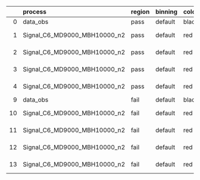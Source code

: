 |    | process                      | region   | binning   | color   | process_type   |   scale | variation   | source_filename                                                       | source_histname    | alias                        | title     |   combine_idx |     lnN |   shapes | syst_type   | direction   | variation_alias   |
|---:|:-----------------------------|:---------|:----------|:--------|:---------------|--------:|:------------|:----------------------------------------------------------------------|:-------------------|:-----------------------------|:----------|--------------:|--------:|---------:|:------------|:------------|:------------------|
|  0 | data_obs                     | pass     | default   | black   | DATA           |       1 | nominal     | ./histograms_for_2DAlphabet_v18//BH_Data.root                         | hpass              | Data                         | Data      |           nan | nan     |      nan | nan         | nan         | nan               |
|  1 | Signal_C6_MD9000_MBH10000_n2 | pass     | default   | red     | SIGNAL         |       1 | lumi        | ./histograms_for_2DAlphabet_v18//BH_Signal_C6_MD9000_MBH10000_n2.root | hpass              | Signal_C6_MD9000_MBH10000_n2 | BH signal |           nan |   1.016 |      nan | lnN         | nan         | nan               |
|  2 | Signal_C6_MD9000_MBH10000_n2 | pass     | default   | red     | SIGNAL         |       1 | SVM         | ./histograms_for_2DAlphabet_v18//BH_Signal_C6_MD9000_MBH10000_n2.root | hpass_SVMsyst_up   | Signal_C6_MD9000_MBH10000_n2 | BH signal |           nan | nan     |        1 | shapes      | Up          | SVMsyst           |
|  3 | Signal_C6_MD9000_MBH10000_n2 | pass     | default   | red     | SIGNAL         |       1 | SVM         | ./histograms_for_2DAlphabet_v18//BH_Signal_C6_MD9000_MBH10000_n2.root | hpass_SVMsyst_down | Signal_C6_MD9000_MBH10000_n2 | BH signal |           nan | nan     |        1 | shapes      | Down        | SVMsyst           |
|  4 | Signal_C6_MD9000_MBH10000_n2 | pass     | default   | red     | SIGNAL         |       1 | nominal     | ./histograms_for_2DAlphabet_v18//BH_Signal_C6_MD9000_MBH10000_n2.root | hpass              | Signal_C6_MD9000_MBH10000_n2 | BH signal |           nan | nan     |      nan | nan         | nan         | nan               |
|  9 | data_obs                     | fail     | default   | black   | DATA           |       1 | nominal     | ./histograms_for_2DAlphabet_v18//BH_Data.root                         | hfail              | Data                         | Data      |           nan | nan     |      nan | nan         | nan         | nan               |
| 10 | Signal_C6_MD9000_MBH10000_n2 | fail     | default   | red     | SIGNAL         |       1 | lumi        | ./histograms_for_2DAlphabet_v18//BH_Signal_C6_MD9000_MBH10000_n2.root | hfail              | Signal_C6_MD9000_MBH10000_n2 | BH signal |           nan |   1.016 |      nan | lnN         | nan         | nan               |
| 11 | Signal_C6_MD9000_MBH10000_n2 | fail     | default   | red     | SIGNAL         |       1 | SVM         | ./histograms_for_2DAlphabet_v18//BH_Signal_C6_MD9000_MBH10000_n2.root | hfail_SVMsyst_up   | Signal_C6_MD9000_MBH10000_n2 | BH signal |           nan | nan     |        1 | shapes      | Up          | SVMsyst           |
| 12 | Signal_C6_MD9000_MBH10000_n2 | fail     | default   | red     | SIGNAL         |       1 | SVM         | ./histograms_for_2DAlphabet_v18//BH_Signal_C6_MD9000_MBH10000_n2.root | hfail_SVMsyst_down | Signal_C6_MD9000_MBH10000_n2 | BH signal |           nan | nan     |        1 | shapes      | Down        | SVMsyst           |
| 13 | Signal_C6_MD9000_MBH10000_n2 | fail     | default   | red     | SIGNAL         |       1 | nominal     | ./histograms_for_2DAlphabet_v18//BH_Signal_C6_MD9000_MBH10000_n2.root | hfail              | Signal_C6_MD9000_MBH10000_n2 | BH signal |           nan | nan     |      nan | nan         | nan         | nan               |